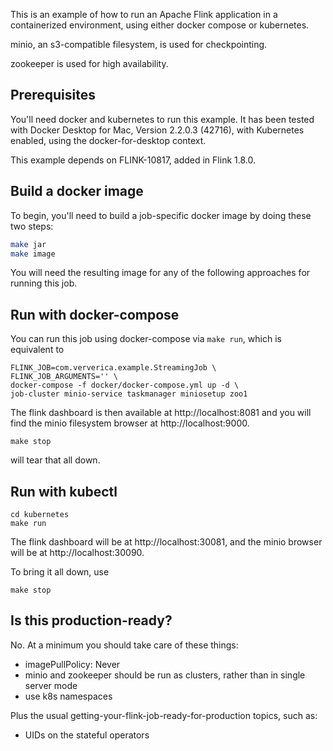 This is an example of how to run an Apache Flink application in a containerized environment, using either docker compose or kubernetes.

minio, an s3-compatible filesystem, is used for checkpointing.

zookeeper is used for high availability.

## Prerequisites

You'll need docker and kubernetes to run this example. 
It has been tested with Docker Desktop for Mac, Version 2.2.0.3 (42716), with Kubernetes enabled, using the docker-for-desktop context.

This example depends on FLINK-10817, added in Flink 1.8.0. 

## Build a docker image

To begin, you'll need to build a job-specific docker image by doing these two steps:

~~~ bash
make jar
make image
~~~

You will need the resulting image for any of the following approaches for running this job.

## Run with docker-compose

You can run this job using docker-compose via `make run`, which is equivalent to

    FLINK_JOB=com.ververica.example.StreamingJob \
    FLINK_JOB_ARGUMENTS='' \
    docker-compose -f docker/docker-compose.yml up -d \
    job-cluster minio-service taskmanager miniosetup zoo1
    
The flink dashboard is then available at http://localhost:8081 and 
you will find the minio filesystem browser at http://localhost:9000.

    make stop
    
will tear that all down.

## Run with kubectl

	cd kubernetes
	make run
	
The flink dashboard will be at http://localhost:30081, and the minio browser will be at http://localhost:30090.

To bring it all down, use

    make stop

## Is this production-ready?

No. At a minimum you should take care of these things:

* imagePullPolicy: Never
* minio and zookeeper should be run as clusters, rather than in single server mode
* use k8s namespaces

Plus the usual getting-your-flink-job-ready-for-production topics, such as:

* UIDs on the stateful operators

